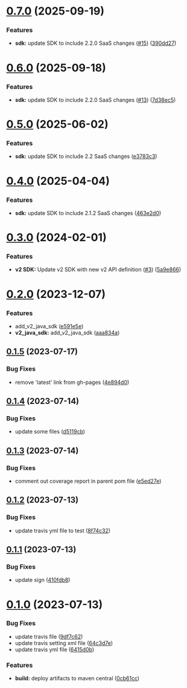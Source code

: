 # [0.7.0](https://github.com/IBM/watsonxdata-java-sdk/compare/0.6.0...0.7.0) (2025-09-19)


### Features

* **sdk:** update SDK to include 2.2.0 SaaS changes ([#15](https://github.com/IBM/watsonxdata-java-sdk/issues/15)) ([390dd27](https://github.com/IBM/watsonxdata-java-sdk/commit/390dd27c132b2c855bce262e2c18f8d676833807))

# [0.6.0](https://github.com/IBM/watsonxdata-java-sdk/compare/0.5.0...0.6.0) (2025-09-18)


### Features

* **sdk:** update SDK to include 2.2.0 SaaS changes ([#13](https://github.com/IBM/watsonxdata-java-sdk/issues/13)) ([7d38ec5](https://github.com/IBM/watsonxdata-java-sdk/commit/7d38ec5f1dc979d7ef67b3c6509752fa42f1b47b))

# [0.5.0](https://github.com/IBM/watsonxdata-java-sdk/compare/0.4.0...0.5.0) (2025-06-02)


### Features

* **sdk:** update SDK to include 2.2 SaaS changes ([e3783c3](https://github.com/IBM/watsonxdata-java-sdk/commit/e3783c30e161a58acbc42728d0a77ad60d6b5b1a))

# [0.4.0](https://github.com/IBM/watsonxdata-java-sdk/compare/0.3.0...0.4.0) (2025-04-04)


### Features

* **sdk:** update SDK to include 2.1.2 SaaS changes ([463e2d0](https://github.com/IBM/watsonxdata-java-sdk/commit/463e2d0916f08f7d0c2acaf98311767633857498))

# [0.3.0](https://github.com/IBM/watsonxdata-java-sdk/compare/0.2.0...0.3.0) (2024-02-01)


### Features

* **v2 SDK:** Update v2 SDK with new v2 API definition ([#3](https://github.com/IBM/watsonxdata-java-sdk/issues/3)) ([5a9e866](https://github.com/IBM/watsonxdata-java-sdk/commit/5a9e86642bc912c76e44fe7900e6a98e2eaae490))

# [0.2.0](https://github.com/IBM/watsonxdata-java-sdk/compare/0.1.5...0.2.0) (2023-12-07)


### Features

* add_v2_java_sdk ([e591e5e](https://github.com/IBM/watsonxdata-java-sdk/commit/e591e5e6c2282ce35f3f98dd4f42f4901fb5b9f8))
* **v2_java_sdk:** add_v2_java_sdk ([aaa834a](https://github.com/IBM/watsonxdata-java-sdk/commit/aaa834a1d4339675e19b22e3e4de7ca697abd46a))

## [0.1.5](https://github.com/IBM/watsonxdata-java-sdk/compare/0.1.4...0.1.5) (2023-07-17)


### Bug Fixes

* remove 'latest' link from gh-pages ([4e894d0](https://github.com/IBM/watsonxdata-java-sdk/commit/4e894d049d541c373c0ac00d28cb7a35639aaa00))

## [0.1.4](https://github.com/IBM/watsonxdata-java-sdk/compare/0.1.3...0.1.4) (2023-07-14)


### Bug Fixes

* update some files ([d5119cb](https://github.com/IBM/watsonxdata-java-sdk/commit/d5119cb73898254c8cfe5dcbaaf913e92ad923a7))

## [0.1.3](https://github.com/IBM/watsonxdata-java-sdk/compare/0.1.2...0.1.3) (2023-07-14)


### Bug Fixes

* comment out coverage report in parent pom file ([e5ed27e](https://github.com/IBM/watsonxdata-java-sdk/commit/e5ed27e0939ff689316f9275a5690e521ce61f1b))

## [0.1.2](https://github.com/IBM/watsonxdata-java-sdk/compare/0.1.1...0.1.2) (2023-07-13)


### Bug Fixes

* update travis yml file to test ([8f74c32](https://github.com/IBM/watsonxdata-java-sdk/commit/8f74c32a006bbc37d9e49bdb03cae7a55328e078))

## [0.1.1](https://github.com/IBM/watsonxdata-java-sdk/compare/0.1.0...0.1.1) (2023-07-13)


### Bug Fixes

* update sign ([410fdb8](https://github.com/IBM/watsonxdata-java-sdk/commit/410fdb81bc7b2ce66624d377cbeb7f68ea8923ac))

# [0.1.0](https://github.com/IBM/watsonxdata-java-sdk/compare/v0.0.1...0.1.0) (2023-07-13)


### Bug Fixes

* update travis file ([9df7c62](https://github.com/IBM/watsonxdata-java-sdk/commit/9df7c62bb186b799852a98bbe90c51bbae0214ef))
* update travis setting xml file ([64c3d7e](https://github.com/IBM/watsonxdata-java-sdk/commit/64c3d7e2cd3708145a6e0c32ff96e923b19a1f08))
* update travis yml file ([6415d0b](https://github.com/IBM/watsonxdata-java-sdk/commit/6415d0bfb977ec4ba2f86f1bd2a7e9ab0227e30a))


### Features

* **build:** deploy artifacts to maven central ([0cb61cc](https://github.com/IBM/watsonxdata-java-sdk/commit/0cb61cc6d40e4c2ad57b380aaf7d3769d06106bd))
